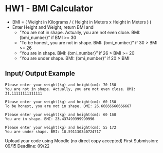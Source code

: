 # HW1 - BMI Calculator

- BMI = ( Weight in Kilograms / ( Height in Meters x Height in Meters ) ) 
- Enter Height and Weight, return BMI and 
    - "You are not in shape. Actually, you are not even close. BMI: {bmi_number}” if BMI >= 30 
    - "To be honest, you are not in shape. BMI: {bmi_number}” if 30 > BMI >= 26
    - “You are in shape. BMI: {bmi_number}” if 26 > BMI >= 20 
    - “You are under shape. BMI: {bmi_number}” if 20 > BMI 

## Input/ Output Example
```
Please enter your weight(kg) and height(cm): 70 150
You are not in shape. Actually, you are not even close. BMI: 31.11111111111111
```

```
Please enter your weight(kg) and height(cm): 60 150
To be honest, you are not in shape. BMI: 26.66666666666667
```

```
Please enter your weight(kg) and height(cm): 60 160
You are in shape. BMI: 23.437499999999996
```

```
Please enter your weight(kg) and height(cm): 55 172
You are under shape. BMI: 18.591130340724717
```

Upload your code using Moodle (no direct copy accepted) 
First Submission: 09/15
Deadline: 09/22
